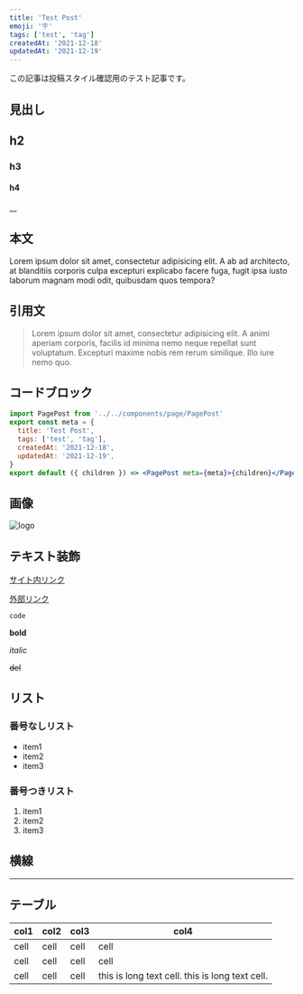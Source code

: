 ```yaml
---
title: 'Test Post'
emoji: '🪧'
tags: ['test', 'tag']
createdAt: '2021-12-18'
updatedAt: '2021-12-19'
---
```


この記事は投稿スタイル確認用のテスト記事です。

## 見出し

## h2

### h3

#### h4

\_\_

## 本文

Lorem ipsum dolor sit amet, consectetur adipisicing elit. A ab ad architecto, at blanditiis corporis culpa excepturi explicabo facere fuga, fugit ipsa iusto laborum magnam modi odit, quibusdam quos tempora?

## 引用文

> Lorem ipsum dolor sit amet, consectetur adipisicing elit. A animi aperiam corporis, facilis id minima nemo neque repellat sunt voluptatum. Excepturi maxime nobis rem rerum similique. Illo iure nemo quo.

## コードブロック

```jsx
import PagePost from '../../components/page/PagePost'
export const meta = {
  title: 'Test Post',
  tags: ['test', 'tag'],
  createdAt: '2021-12-18',
  updatedAt: '2021-12-19',
}
export default ({ children }) => <PagePost meta={meta}>{children}</PagePost>
```

## 画像

![logo](/images/logo/dinosaur_record_rectangle.svg 'dinosaur')

## テキスト装飾

[サイト内リンク](/about)

[外部リンク](https://google.com)

`code`

**bold**

_italic_

~~del~~

## リスト

### 番号なしリスト

- item1
- item2
- item3

### 番号つきリスト

1. item1
2. item2
3. item3

## 横線

<hr />

## テーブル

| col1 | col2 | col3 | col4                                            |
| ---- | ---- | ---- | ----------------------------------------------- |
| cell | cell | cell | cell                                            |
| cell | cell | cell | cell                                            |
| cell | cell | cell | this is long text cell. this is long text cell. |
